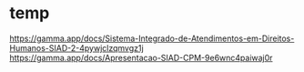 # temp

[https://gamma.app/docs/Sistema-Integrado-de-Atendimentos-em-Direitos-Humanos-SIAD-2-4pywjclzqmvgz1j
](https://gamma.app/docs/Apresentacao-SIAD-CPM-9e6wnc4paiwaj0r)https://gamma.app/docs/Apresentacao-SIAD-CPM-9e6wnc4paiwaj0r
